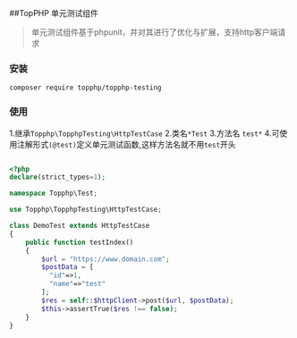##TopPHP 单元测试组件

>单元测试组件基于phpunit，并对其进行了优化与扩展，支持http客户端请求

### 安装

```
composer require topphp/topphp-testing
```

### 使用

1.继承`Topphp\TopphpTesting\HttpTestCase`
2.类名`*Test`
3.方法名 `test*`
4.可使用注解形式`(@test)`定义单元测试函数,这样方法名就不用`test`开头

```php

<?php
declare(strict_types=1);

namespace Topphp\Test;

use Topphp\TopphpTesting\HttpTestCase;

class DemoTest extends HttpTestCase
{
    public function testIndex()
    {
        $url = "https://www.domain.com";
        $postData = [
          "id"=>1,
          "name"=>"test"  
        ];
        $res = self::$httpClient->post($url, $postData);
        $this->assertTrue($res !== false);
    }
}
```